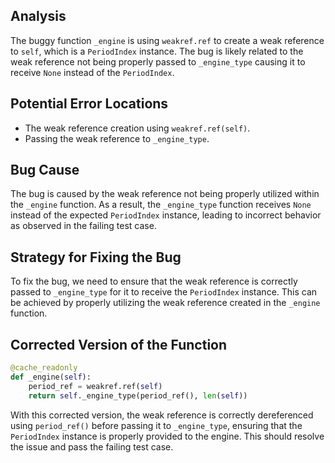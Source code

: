 ## Analysis
The buggy function `_engine` is using `weakref.ref` to create a weak reference to `self`, which is a `PeriodIndex` instance. The bug is likely related to the weak reference not being properly passed to `_engine_type` causing it to receive `None` instead of the `PeriodIndex`.

## Potential Error Locations
- The weak reference creation using `weakref.ref(self)`.
- Passing the weak reference to `_engine_type`.

## Bug Cause
The bug is caused by the weak reference not being properly utilized within the `_engine` function. As a result, the `_engine_type` function receives `None` instead of the expected `PeriodIndex` instance, leading to incorrect behavior as observed in the failing test case.

## Strategy for Fixing the Bug
To fix the bug, we need to ensure that the weak reference is correctly passed to `_engine_type` for it to receive the `PeriodIndex` instance. This can be achieved by properly utilizing the weak reference created in the `_engine` function.

## Corrected Version of the Function
```python
@cache_readonly
def _engine(self):
    period_ref = weakref.ref(self)
    return self._engine_type(period_ref(), len(self))
```

With this corrected version, the weak reference is correctly dereferenced using `period_ref()` before passing it to `_engine_type`, ensuring that the `PeriodIndex` instance is properly provided to the engine. This should resolve the issue and pass the failing test case.